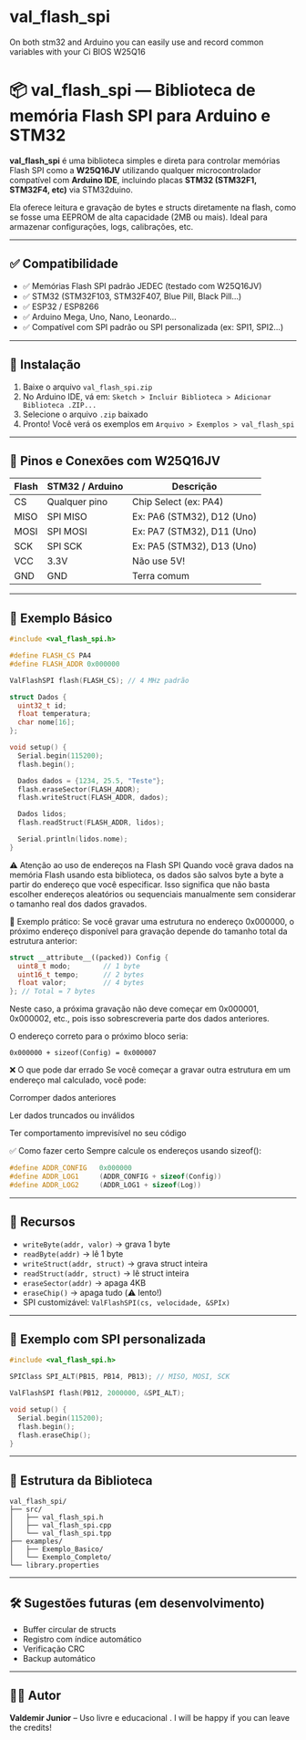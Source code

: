 # val_flash_spi
On both stm32 and Arduino you can easily use and record common variables with your Ci BIOS W25Q16

# 📦 val_flash_spi — Biblioteca de memória Flash SPI para Arduino e STM32

**val_flash_spi** é uma biblioteca simples e direta para controlar memórias Flash SPI como a **W25Q16JV** utilizando qualquer microcontrolador compatível com **Arduino IDE**, incluindo placas **STM32 (STM32F1, STM32F4, etc)** via STM32duino.

Ela oferece leitura e gravação de bytes e structs diretamente na flash, como se fosse uma EEPROM de alta capacidade (2MB ou mais). Ideal para armazenar configurações, logs, calibrações, etc.

---

## ✅ Compatibilidade

- ✅ Memórias Flash SPI padrão JEDEC (testado com W25Q16JV)
- ✅ STM32 (STM32F103, STM32F407, Blue Pill, Black Pill...)
- ✅ ESP32 / ESP8266
- ✅ Arduino Mega, Uno, Nano, Leonardo...
- ✅ Compatível com SPI padrão ou SPI personalizada (ex: SPI1, SPI2...)

---

## 🚀 Instalação

1. Baixe o arquivo `val_flash_spi.zip`
2. No Arduino IDE, vá em: `Sketch > Incluir Biblioteca > Adicionar Biblioteca .ZIP...`
3. Selecione o arquivo `.zip` baixado
4. Pronto! Você verá os exemplos em `Arquivo > Exemplos > val_flash_spi`

---

## 🧰 Pinos e Conexões com W25Q16JV

| Flash | STM32 / Arduino | Descrição |
|-------|------------------|-----------|
| CS    | Qualquer pino    | Chip Select (ex: PA4) |
| MISO  | SPI MISO         | Ex: PA6 (STM32), D12 (Uno) |
| MOSI  | SPI MOSI         | Ex: PA7 (STM32), D11 (Uno) |
| SCK   | SPI SCK          | Ex: PA5 (STM32), D13 (Uno) |
| VCC   | 3.3V             | Não use 5V! |
| GND   | GND              | Terra comum |

---

## 🧾 Exemplo Básico

```cpp
#include <val_flash_spi.h>

#define FLASH_CS PA4
#define FLASH_ADDR 0x000000

ValFlashSPI flash(FLASH_CS); // 4 MHz padrão

struct Dados {
  uint32_t id;
  float temperatura;
  char nome[16];
};

void setup() {
  Serial.begin(115200);
  flash.begin();

  Dados dados = {1234, 25.5, "Teste"};
  flash.eraseSector(FLASH_ADDR);
  flash.writeStruct(FLASH_ADDR, dados);

  Dados lidos;
  flash.readStruct(FLASH_ADDR, lidos);

  Serial.println(lidos.nome);
}
```
⚠️ Atenção ao uso de endereços na Flash SPI
Quando você grava dados na memória Flash usando esta biblioteca, os dados são salvos byte a byte a partir do endereço que você especificar. Isso significa que não basta escolher endereços aleatórios ou sequenciais manualmente sem considerar o tamanho real dos dados gravados.

📌 Exemplo prático:
Se você gravar uma estrutura no endereço 0x000000, o próximo endereço disponível para gravação depende do tamanho total da estrutura anterior:
```cpp
struct __attribute__((packed)) Config {
  uint8_t modo;        // 1 byte
  uint16_t tempo;      // 2 bytes
  float valor;         // 4 bytes
}; // Total = 7 bytes
```
Neste caso, a próxima gravação não deve começar em 0x000001, 0x000002, etc., pois isso sobrescreveria parte dos dados anteriores.

O endereço correto para o próximo bloco seria:
```
0x000000 + sizeof(Config) = 0x000007
```
❌ O que pode dar errado
Se você começar a gravar outra estrutura em um endereço mal calculado, você pode:

Corromper dados anteriores

Ler dados truncados ou inválidos

Ter comportamento imprevisível no seu código

✅ Como fazer certo
Sempre calcule os endereços usando sizeof():
```cpp
#define ADDR_CONFIG   0x000000
#define ADDR_LOG1     (ADDR_CONFIG + sizeof(Config))
#define ADDR_LOG2     (ADDR_LOG1 + sizeof(Log))
```
---

## 🧠 Recursos

- `writeByte(addr, valor)` → grava 1 byte
- `readByte(addr)` → lê 1 byte
- `writeStruct(addr, struct)` → grava struct inteira
- `readStruct(addr, struct)` → lê struct inteira
- `eraseSector(addr)` → apaga 4KB
- `eraseChip()` → apaga tudo (⚠️ lento!)
- SPI customizável: `ValFlashSPI(cs, velocidade, &SPIx)`

---

## 🧪 Exemplo com SPI personalizada

```cpp
#include <val_flash_spi.h>

SPIClass SPI_ALT(PB15, PB14, PB13); // MISO, MOSI, SCK

ValFlashSPI flash(PB12, 2000000, &SPI_ALT);

void setup() {
  Serial.begin(115200);
  flash.begin();
  flash.eraseChip();
}
```

---

## 📂 Estrutura da Biblioteca

```
val_flash_spi/
├── src/
│   ├── val_flash_spi.h
│   ├── val_flash_spi.cpp
│   └── val_flash_spi.tpp
├── examples/
│   ├── Exemplo_Basico/
│   └── Exemplo_Completo/
└── library.properties
```

---

## 🛠️ Sugestões futuras (em desenvolvimento)

- Buffer circular de structs
- Registro com índice automático
- Verificação CRC
- Backup automático

---

## 👨‍💻 Autor

**Valdemir Junior** – Uso livre e educacional .
I will be happy if you can leave the credits!
